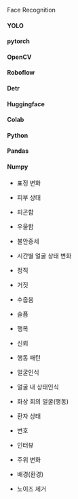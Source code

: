 Face Recognition

#### YOLO
#### pytorch
#### OpenCV
#### Roboflow
#### Detr
#### Huggingface
#### Colab
#### Python
#### Pandas
#### Numpy

* 표정 변화
* 피부 상태
* 피곤함
* 우울함
* 불안증세
* 시간별 얼굴 상태 변화

* 정직
* 거짓
* 수줍음
* 슬픔
* 행복
* 신뢰
* 행동 패턴

* 얼굴인식
* 얼굴 내 상태인식

* 화상 회의 얼굴(행동)
* 환자 상태
* 변호
* 인터뷰

* 주위 변화
* 배경(환경)
* 노이즈 제거